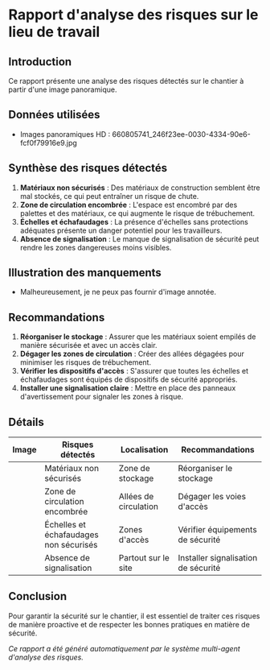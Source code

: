 # Rapport d'analyse des risques sur le lieu de travail

## Introduction
Ce rapport présente une analyse des risques détectés sur le chantier à partir d'une image panoramique.

## Données utilisées
- Images panoramiques HD : 660805741_246f23ee-0030-4334-90e6-fcf0f79916e9.jpg

## Synthèse des risques détectés
1. **Matériaux non sécurisés** : Des matériaux de construction semblent être mal stockés, ce qui peut entraîner un risque de chute.
2. **Zone de circulation encombrée** : L'espace est encombré par des palettes et des matériaux, ce qui augmente le risque de trébuchement.
3. **Échelles et échafaudages** : La présence d'échelles sans protections adéquates présente un danger potentiel pour les travailleurs.
4. **Absence de signalisation** : Le manque de signalisation de sécurité peut rendre les zones dangereuses moins visibles.

## Illustration des manquements
- Malheureusement, je ne peux pas fournir d'image annotée.

## Recommandations
1. **Réorganiser le stockage** : Assurer que les matériaux soient empilés de manière sécurisée et avec un accès clair.
2. **Dégager les zones de circulation** : Créer des allées dégagées pour minimiser les risques de trébuchement.
3. **Vérifier les dispositifs d'accès** : S'assurer que toutes les échelles et échafaudages sont équipés de dispositifs de sécurité appropriés.
4. **Installer une signalisation claire** : Mettre en place des panneaux d'avertissement pour signaler les zones à risque.

## Détails
| Image | Risques détectés                  | Localisation         | Recommandations                            |
|-------|-----------------------------------|----------------------|-------------------------------------------|
|       | Matériaux non sécurisés           | Zone de stockage      | Réorganiser le stockage                   |
|       | Zone de circulation encombrée      | Allées de circulation | Dégager les voies d'accès                 |
|       | Échelles et échafaudages non sécurisés | Zones d'accès        | Vérifier équipements de sécurité         |
|       | Absence de signalisation           | Partout sur le site  | Installer signalisation de sécurité       |

## Conclusion
Pour garantir la sécurité sur le chantier, il est essentiel de traiter ces risques de manière proactive et de respecter les bonnes pratiques en matière de sécurité. 

*Ce rapport a été généré automatiquement par le système multi-agent d'analyse des risques.*
